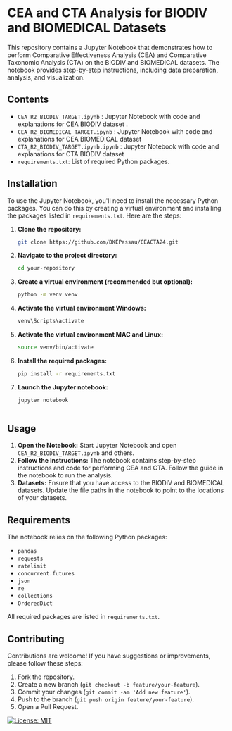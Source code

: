 # CEA and CTA Analysis for BIODIV and BIOMEDICAL Datasets

This repository contains a Jupyter Notebook that demonstrates how to perform Comparative Effectiveness Analysis (CEA) and Comparative Taxonomic Analysis (CTA) on the BIODIV and BIOMEDICAL datasets. The notebook provides step-by-step instructions, including data preparation, analysis, and visualization.

## Contents

- `CEA_R2_BIODIV_TARGET.ipynb` : Jupyter Notebook with code and explanations for CEA BIODIV dataset .
- `CEA_R2_BIOMEDICAL_TARGET.ipynb` : Jupyter Notebook with code and explanations for CEA BIOMEDICAL dataset
- `CTA_R2_BIODIV_TARGET.ipynb.ipynb` : Jupyter Notebook with code and explanations for CTA BIODIV dataset
- `requirements.txt`: List of required Python packages.

## Installation

To use the Jupyter Notebook, you'll need to install the necessary Python packages. You can do this by creating a virtual environment and installing the packages listed in `requirements.txt`. Here are the steps:

1. **Clone the repository:**

   ```bash
   git clone https://github.com/DKEPassau/CEACTA24.git

2. **Navigate to the project directory:**

   ```bash
   cd your-repository
   
3. **Create a virtual environment (recommended but optional):**

   ```bash
   python -m venv venv

4. **Activate the virtual environment Windows:**

   ```bash
   venv\Scripts\activate

5. **Activate the virtual environment MAC and Linux:**

   ```bash
   source venv/bin/activate
   
6. **Install the required packages:**

   ```bash
   pip install -r requirements.txt

7. **Launch the Jupyter notebook:**

   ```bash
   jupyter notebook
 

 ## Usage

1. **Open the Notebook:**
Start Jupyter Notebook and open `CEA_R2_BIODIV_TARGET.ipynb` and others.
2. **Follow the Instructions:**
The notebook contains step-by-step instructions and code for performing CEA and CTA. Follow the guide in the notebook to run the analysis.
3. **Datasets:**
Ensure that you have access to the BIODIV and BIOMEDICAL datasets. Update the file paths in the notebook to point to the locations of your datasets.

## Requirements

The notebook relies on the following Python packages:

- `pandas`
- `requests`
- `ratelimit`
- `concurrent.futures`
- `json`
- `re`
- `collections`
- `OrderedDict`

All required packages are listed in `requirements.txt`.

## Contributing

Contributions are welcome! If you have suggestions or improvements, please follow these steps:

1. Fork the repository.
2. Create a new branch (`git checkout -b feature/your-feature`).
3. Commit your changes (`git commit -am 'Add new feature'`).
4. Push to the branch (`git push origin feature/your-feature`).
5. Open a Pull Request.


[![License: MIT](https://img.shields.io/badge/License-MIT-yellow.svg)](https://opensource.org/licenses/MIT)
